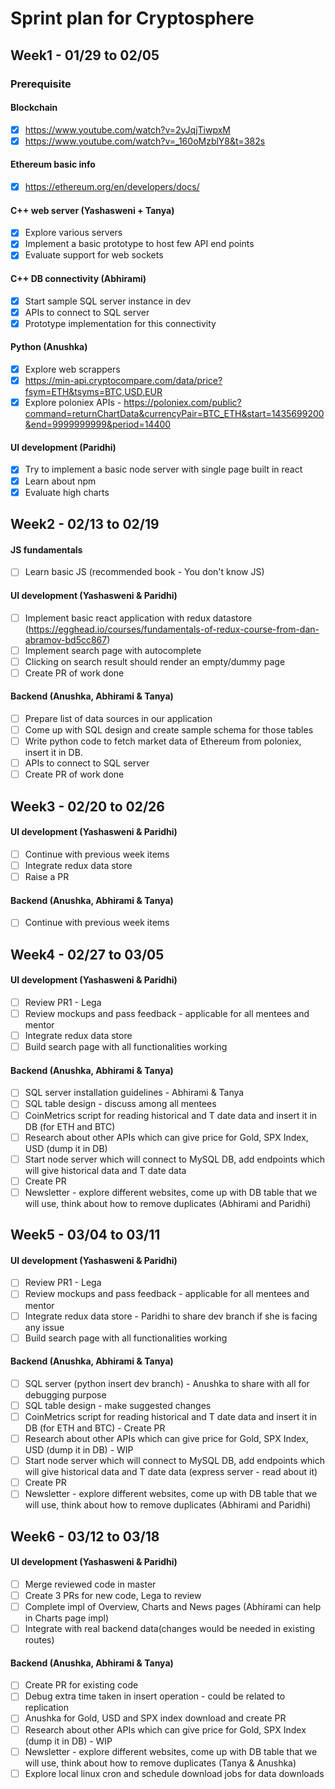 # Sprint plan for Cryptosphere

## Week1 - 01/29 to 02/05

### Prerequisite
#### Blockchain
- [X] https://www.youtube.com/watch?v=2yJqjTiwpxM
- [X] https://www.youtube.com/watch?v=_160oMzblY8&t=382s

#### Ethereum basic info
- [X] https://ethereum.org/en/developers/docs/

#### C++ web server (Yashasweni + Tanya)
- [X] Explore various servers
- [X] Implement a basic prototype to host few API end points
- [X] Evaluate support for web sockets 

#### C++ DB connectivity (Abhirami)
- [X] Start sample SQL server instance in dev
- [X] APIs to connect to SQL server
- [X] Prototype implementation for this connectivity

#### Python (Anushka)
- [X] Explore web scrappers
- [X] https://min-api.cryptocompare.com/data/price?fsym=ETH&tsyms=BTC,USD,EUR
- [X] Explore poloniex APIs - https://poloniex.com/public?command=returnChartData&currencyPair=BTC_ETH&start=1435699200&end=9999999999&period=14400

#### UI development (Paridhi)
- [X] Try to implement a basic node server with single page built in react
- [X] Learn about npm
- [X] Evaluate high charts

## Week2 - 02/13 to 02/19

#### JS fundamentals
- [ ] Learn basic JS (recommended book - You don't know JS)

#### UI development (Yashasweni & Paridhi)
- [ ] Implement basic react application with redux datastore (https://egghead.io/courses/fundamentals-of-redux-course-from-dan-abramov-bd5cc867)
- [ ] Implement search page with autocomplete
- [ ] Clicking on search result should render an empty/dummy page
- [ ] Create PR of work done

#### Backend (Anushka, Abhirami & Tanya)
- [ ] Prepare list of data sources in our application
- [ ] Come up with SQL design and create sample schema for those tables
- [ ] Write python code to fetch market data of Ethereum from poloniex, insert it in DB.
- [ ] APIs to connect to SQL server
- [ ] Create PR of work done

## Week3 - 02/20 to 02/26

#### UI development (Yashasweni & Paridhi)
- [ ] Continue with previous week items
- [ ] Integrate redux data store
- [ ] Raise a PR

#### Backend (Anushka, Abhirami & Tanya)
- [ ] Continue with previous week items


## Week4 - 02/27 to 03/05

#### UI development (Yashasweni & Paridhi)
- [ ] Review PR1 - Lega
- [ ] Review mockups and pass feedback - applicable for all mentees and mentor
- [ ] Integrate redux data store
- [ ] Build search page with all functionalities working

#### Backend (Anushka, Abhirami & Tanya)
- [ ] SQL server installation guidelines - Abhirami & Tanya
- [ ] SQL table design - discuss among all mentees
- [ ] CoinMetrics script for reading historical and T date data and insert it in DB (for ETH and BTC)
- [ ] Research about other APIs which can give price for Gold, SPX Index, USD (dump it in DB)
- [ ] Start node server which will connect to MySQL DB, add endpoints which will give historical data and T date data
- [ ] Create PR
- [ ] Newsletter - explore different websites, come up with DB table that we will use, think about how to remove duplicates (Abhirami and Paridhi)

## Week5 - 03/04 to 03/11

#### UI development (Yashasweni & Paridhi)
- [ ] Review PR1 - Lega
- [ ] Review mockups and pass feedback - applicable for all mentees and mentor
- [ ] Integrate redux data store - Paridhi to share dev branch if she is facing any issue
- [ ] Build search page with all functionalities working

#### Backend (Anushka, Abhirami & Tanya)
- [ ] SQL server (python insert dev branch) - Anushka to share with all for debugging purpose
- [ ] SQL table design - make suggested changes
- [ ] CoinMetrics script for reading historical and T date data and insert it in DB (for ETH and BTC) - Create PR
- [ ] Research about other APIs which can give price for Gold, SPX Index, USD (dump it in DB) - WIP
- [ ] Start node server which will connect to MySQL DB, add endpoints which will give historical data and T date data (express server - read about it)
- [ ] Create PR
- [ ] Newsletter - explore different websites, come up with DB table that we will use, think about how to remove duplicates (Abhirami and Paridhi)

## Week6 - 03/12 to 03/18

#### UI development (Yashasweni & Paridhi)
- [ ] Merge reviewed code in master
- [ ] Create 3 PRs for new code, Lega to review
- [ ] Complete impl of Overview, Charts and News pages (Abhirami can help in Charts page impl)
- [ ] Integrate with real backend data(changes would be needed in existing routes)

#### Backend (Anushka, Abhirami & Tanya)
- [ ] Create PR for existing code
- [ ] Debug extra time taken in insert operation - could be related to replication
- [ ] Anushka for Gold, USD and SPX index download and create PR
- [ ] Research about other APIs which can give price for Gold, SPX Index (dump it in DB) - WIP
- [ ] Newsletter - explore different websites, come up with DB table that we will use, think about how to remove duplicates (Tanya & Anushka)
- [ ] Explore local linux cron and schedule download jobs for data downloads
